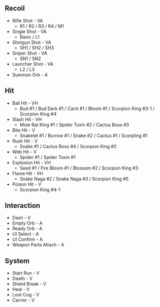 ## Recoil

- Rifle Shot - VA
  - R1 / R2 / R3 / R4 / M1
- Single Shot - VA
  - Basic / L1
- Shotgun Shot - VA
  - SH1 / SH2 / SH3
- Sniper Shot - VA
  - SN1 / SN2
- Launcher Shot - VA
  - L2 / L3
- Summon Orb - A



## Hit

- Ball Hit - VH
  - Bud #1 / Bud Dark #1 / Cacti #1 / Bloom #1 / Scorpion King #3-1 / Scorpion King #4
- Slash Hit - VH
  - Mole Rat King #1 / Spider Toxin #2 / Cactus Boss #3
- Bite Hit - V
  - Snakelet #1 / Burrow #1 / Snake #2 / Cactus #1 / Scorpling #1
- Rush Hit - V
  - Snake #1 / Cactus Boss #4 / Scorpion King #2
- Web Hit - V
  - Spider #1 / Spider Toxin #1
- Explosion Hit - VH
  - Seed #1 / Fire Bloom #1 / Blossom #2 / Scorpion King #3
- Flame Hit - VH
  - Snake Naga #2 / Snake Naga #3 / Scorpion King #5
- Poison Hit - V
  - Scorpion King #4-1



## Interaction

- Dash - V
- Empty Orb - A
- Ready Orb - A
- UI Select - A
- UI Confirm - A
- Weapon Parts Attach - A



## System

- Start Run - V
- Death - V
- Shield Break - V
- Heal - V
- Loot Cog - V
- Carrier - V



